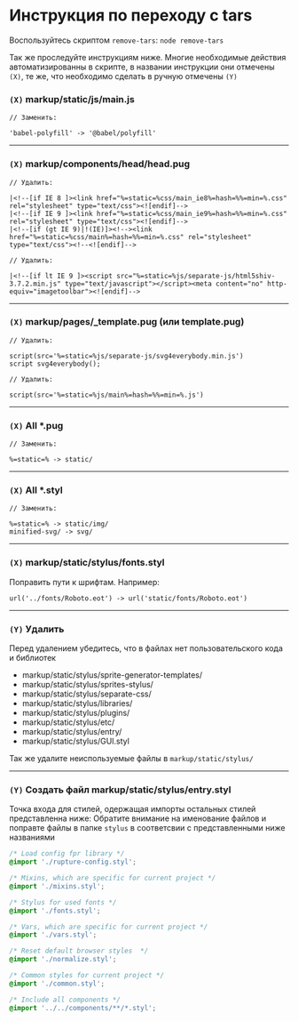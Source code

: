 # Инструкция по переходу с tars

Воспользуйтесь скриптом `remove-tars`: `node remove-tars`

Так же проследуйте инструкциям ниже. Многие необходимые действия автоматизированны в скрипте, в названии инструкции они отмечены `(X)`, те же, что необходимо сделать в ручную отмечены `(Y)`

### `(X)` markup/static/js/main.js
```pug
// Заменить:

'babel-polyfill' -> '@babel/polyfill'
```

-----------------------------------------

### `(X)` markup/components/head/head.pug
```pug
// Удалить:

|<!--[if IE 8 ]><link href="%=static=%css/main_ie8%=hash=%%=min=%.css" rel="stylesheet" type="text/css"><![endif]-->
|<!--[if IE 9 ]><link href="%=static=%css/main_ie9%=hash=%%=min=%.css" rel="stylesheet" type="text/css"><![endif]-->
|<!--[if (gt IE 9)|!(IE)]><!--><link href="%=static=%css/main%=hash=%%=min=%.css" rel="stylesheet" type="text/css"><!--<![endif]-->

// Удалить:

|<!--[if lt IE 9 ]><script src="%=static=%js/separate-js/html5shiv-3.7.2.min.js" type="text/javascript"></script><meta content="no" http-equiv="imagetoolbar"><![endif]-->
```

-----------------------------------------

### `(X)` markup/pages/_template.pug (или template.pug)
```pug
// Удалить: 

script(src='%=static=%js/separate-js/svg4everybody.min.js')
script svg4everybody();

// Удалить:

script(src='%=static=%js/main%=hash=%%=min=%.js')
```

-----------------------------------------

### `(X)` All *.pug
```pug
// Заменить:

%=static=% -> static/
```

-----------------------------------------

### `(X)` All *.styl
```pug
// Заменить:

%=static=% -> static/img/
minified-svg/ -> svg/
```

-----------------------------------------

### `(X)` markup/static/stylus/fonts.styl
Поправить пути к шрифтам. Например:
```pug
url('../fonts/Roboto.eot') -> url('static/fonts/Roboto.eot')
```

-----------------------------------------

### `(Y)` Удалить
Перед удалением убедитесь, что в файлах нет пользовательского кода и библиотек
- markup/static/stylus/sprite-generator-templates/
- markup/static/stylus/sprites-stylus/
- markup/static/stylus/separate-css/
- markup/static/stylus/libraries/
- markup/static/stylus/plugins/
- markup/static/stylus/etc/
- markup/static/stylus/entry/
- markup/static/stylus/GUI.styl

Так же удалите неиспользуемые файлы в `markup/static/stylus/`

-----------------------------------------

### `(Y)` Создать файл markup/static/stylus/entry.styl
Точка входа для стилей, одержащая импорты остальных стилей представленна ниже:
Обратите внимание на именование файлов и поправте файлы в папке `stylus` в соответсвии с представленными ниже названиями
```css
/* Load config fpr library */ 
@import './rupture-config.styl';

/* Mixins, which are specific for current project */
@import './mixins.styl';

/* Stylus for used fonts */
@import './fonts.styl';

/* Vars, which are specific for current project */
@import './vars.styl';

/* Reset default browser styles  */
@import './normalize.styl';

/* Common styles for current project */
@import './common.styl';

/* Include all components */
@import '../../components/**/*.styl';
```
